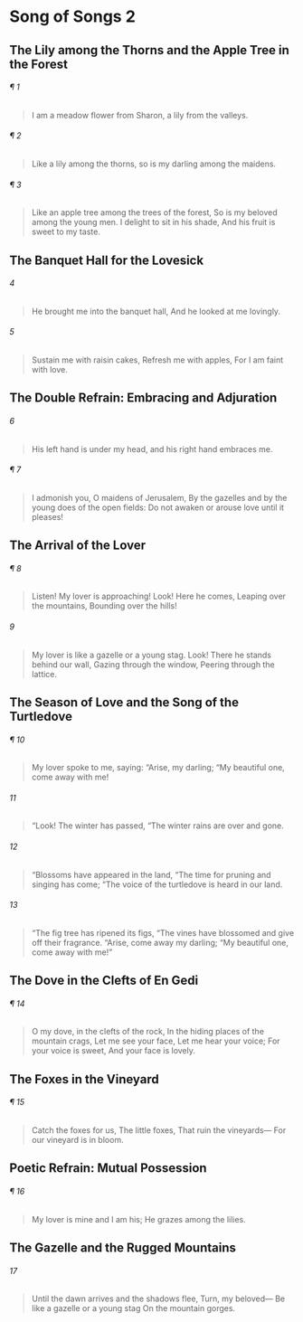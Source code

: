 # Song of Songs 2
## The Lily among the Thorns and the Apple Tree in the Forest
###### ¶ 1
> I am a meadow flower from Sharon,
a lily from the valleys.
###### ¶ 2
> Like a lily among the thorns,
so is my darling among the maidens.
###### ¶ 3
> Like an apple tree among the trees of the forest,
> So is my beloved among the young men.
> I delight to sit in his shade,
> And his fruit is sweet to my taste.
## The Banquet Hall for the Lovesick
###### 4
> He brought me into the banquet hall,
> And he looked at me lovingly.
###### 5
> Sustain me with raisin cakes,
> Refresh me with apples,
> For I am faint with love.
## The Double Refrain: Embracing and Adjuration
###### 6
> His left hand is under my head,
and his right hand embraces me.
###### ¶ 7
> I admonish you, O maidens of Jerusalem,
> By the gazelles and by the young does of the open fields:
> Do not awaken or arouse love until it pleases!
## The Arrival of the Lover
###### ¶ 8
> Listen! My lover is approaching!
> Look! Here he comes,
> Leaping over the mountains,
> Bounding over the hills!
###### 9
> My lover is like a gazelle or a young stag.
> Look! There he stands behind our wall,
> Gazing through the window,
> Peering through the lattice.
## The Season of Love and the Song of the Turtledove
###### ¶ 10
> My lover spoke to me, saying:
> “Arise, my darling;
> “My beautiful one, come away with me!
###### 11
> “Look! The winter has passed,
> “The winter rains are over and gone.
###### 12
> “Blossoms have appeared in the land,
> “The time for pruning and singing has come;
> “The voice of the turtledove is heard in our land.
###### 13
> “The fig tree has ripened its figs,
> “The vines have blossomed and give off their fragrance.
> “Arise, come away my darling;
> “My beautiful one, come away with me!”
## The Dove in the Clefts of En Gedi
###### ¶ 14
> O my dove, in the clefts of the rock,
> In the hiding places of the mountain crags,
> Let me see your face,
> Let me hear your voice;
> For your voice is sweet,
> And your face is lovely.
## The Foxes in the Vineyard
###### ¶ 15
> Catch the foxes for us,
> The little foxes,
> That ruin the vineyards—
> For our vineyard is in bloom.
## Poetic Refrain: Mutual Possession
###### ¶ 16
> My lover is mine and I am his;
> He grazes among the lilies.
## The Gazelle and the Rugged Mountains
###### 17
> Until the dawn arrives and the shadows flee,
> Turn, my beloved—
> Be like a gazelle or a young stag
> On the mountain gorges.

